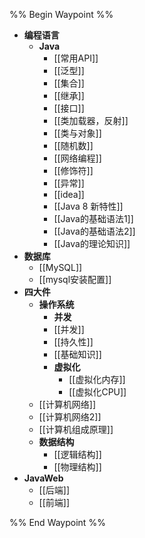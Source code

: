 
%% Begin Waypoint %%
- **编程语言**
	- **Java**
		- [[常用API]]
		- [[泛型]]
		- [[集合]]
		- [[继承]]
		- [[接口]]
		- [[类加载器，反射]]
		- [[类与对象]]
		- [[随机数]]
		- [[网络编程]]
		- [[修饰符]]
		- [[异常]]
		- [[idea]]
		- [[Java 8 新特性]]
		- [[Java的基础语法1]]
		- [[Java的基础语法2]]
		- [[Java的理论知识]]
- **数据库**
	- [[MySQL]]
	- [[mysql安装配置]]
- **四大件**
	- **操作系统**
		- **并发**
		- [[并发]]
		- [[持久性]]
		- [[基础知识]]
		- **虚拟化**
			- [[虚拟化内存]]
			- [[虚拟化CPU]]
	- [[计算机网络]]
	- [[计算机网络2]]
	- [[计算机组成原理]]
	- **数据结构**
		- [[逻辑结构]]
		- [[物理结构]]
- **JavaWeb**
	- [[后端]]
	- [[前端]]

%% End Waypoint %%

